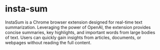 # insta-sum
InstaSum is a Chrome browser extension designed for real-time text summarization. Leveraging the power of OpenAI, the extension provides concise summaries, key highlights, and important words from large bodies of text. Users can quickly gain insights from articles, documents, or webpages without reading the full content.
